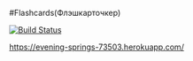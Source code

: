 #Flashcards(Флэшкарточкер)

[![Build Status](https://travis-ci.org/delosiliana/flashcards.svg?branch=master)](https://travis-ci.org/delosiliana/flashcards)


https://evening-springs-73503.herokuapp.com/
